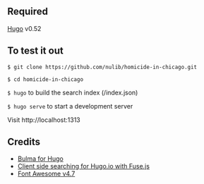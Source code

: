 ## Required
[Hugo](https://gohugo.io/) v0.52

## To test it out
`$ git clone https://github.com/nulib/homicide-in-chicago.git`

`$ cd homicide-in-chicago`

`$ hugo` to build the search index (/index.json)

`$ hugo serve` to start a development server

Visit http://localhost:1313

## Credits
- [Bulma for Hugo](https://themes.gohugo.io/bulma/)
- [Client side searching for Hugo.io with Fuse.js](https://gist.github.com/eddiewebb/735feb48f50f0ddd65ae5606a1cb41ae#layoutspagesearchhtml)
- [Font Awesome v4.7](https://fontawesome.com/v4.7.0/)
